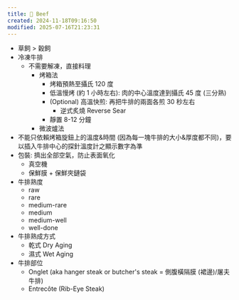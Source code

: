 ```yaml
---
title: 🥩 Beef
created: 2024-11-18T09:16:50
modified: 2025-07-16T21:23:31
---
```


* 草飼 > 穀飼
* 冷凍牛排
	* 不需要解凍，直接料理
		* 烤箱法
			* 烤箱預熱至攝氏 120 度
			* 低溫慢烤 (約 1 小時左右): 肉的中心溫度達到攝氏 45 度 (三分熟)
			* (Optional) 高溫快煎: 再把牛排的兩面各煎 30 秒左右
				* 逆式炙燒 Reverse Sear
			* 靜置 8-12 分鐘
		* 微波爐法
* 不能只依賴烤箱旋鈕上的溫度&時間 (因為每一塊牛排的大小&厚度都不同)，要以插入牛排中心的探針溫度計之顯示數字為準
* 包裝: 擠出全部空氣，防止表面氧化
	* 真空機
	* 保鮮膜 + 保鮮夾鏈袋
* 牛排熟度
	* raw
	* rare
	* medium-rare
	* medium
	* medium-well
	* well-done
* 牛排熟成方式
	* 乾式 Dry Aging
	* 濕式 Wet Aging
* 牛排部位
	* Onglet (aka hanger steak or butcher's steak = 側腹橫隔膜 (裙邊)/屠夫牛排)
	* Entrecôte (Rib-Eye Steak)
